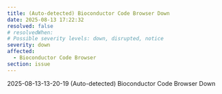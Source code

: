 ```yaml
---
title: (Auto-detected) Bioconductor Code Browser Down
date: 2025-08-13 17:22:32
resolved: false
# resolvedWhen: 
# Possible severity levels: down, disrupted, notice
severity: down
affected:
  - Bioconductor Code Browser
section: issue
---
```


2025-08-13-13-20-19 (Auto-detected) Bioconductor Code Browser Down

